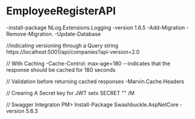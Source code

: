 # EmployeeRegisterAPI

-install-package NLog.Extensions.Logging -version 1.6.5
-Add-Migration
-Remove-Migration.
-Update-Database

//indicating versioning through a Query string
https://localhost:5001/api/companies?api-version=2.0

// With Caching
-Cache-Control: max-age=180 --indicates that the response should be cached for 180 seconds

// Validation before returning cached responses
-Marvin.Cache.Headers

// Crearing A Secret key for JWT
setx SECRET "<Name>" /M
  
 // Swagger Integraton
  PM> Install-Package Swashbuckle.AspNetCore -version 5.6.3
